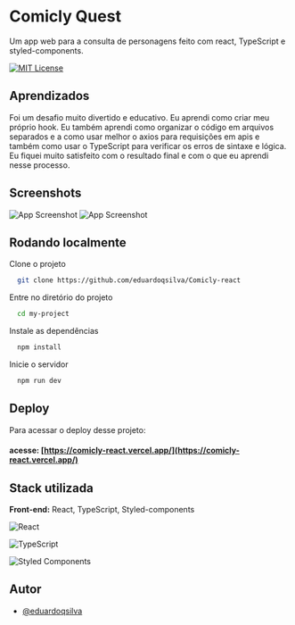 # Comicly Quest

Um app web para a consulta de personagens feito com react, TypeScript e styled-components.

[![MIT License](https://img.shields.io/badge/License-MIT-green.svg)](https://choosealicense.com/licenses/mit/)


## Aprendizados

Foi um desafio muito divertido e educativo. Eu aprendi como criar meu próprio hook. Eu também aprendi como organizar o código em arquivos separados e a como usar melhor o axios para requisições em apis e também como usar o TypeScript para verificar os erros de sintaxe e lógica. Eu fiquei muito satisfeito com o resultado final e com o que eu aprendi nesse processo.




## Screenshots

![App Screenshot](https://cdn.discordapp.com/attachments/1068986684215132230/1088254438482903160/image.png)
![App Screenshot](https://cdn.discordapp.com/attachments/1068986684215132230/1088254553469759599/image.png)





## Rodando localmente

Clone o projeto

```bash
  git clone https://github.com/eduardoqsilva/Comicly-react
```

Entre no diretório do projeto

```bash
  cd my-project
```

Instale as dependências

```bash
  npm install
```

Inicie o servidor

```bash
  npm run dev
```


## Deploy

Para acessar o deploy desse projeto:

#### acesse: [https://comicly-react.vercel.app/](https://comicly-react.vercel.app/)



## Stack utilizada

**Front-end:** React, TypeScript, Styled-components 

![React](https://img.shields.io/badge/react-%2320232a.svg?style=for-the-badge&logo=react&logoColor=%2361DAFB)

![TypeScript](https://img.shields.io/badge/typescript-%23007ACC.svg?style=for-the-badge&logo=typescript&logoColor=white)

![Styled Components](https://img.shields.io/badge/styled--components-DB7093?style=for-the-badge&logo=styled-components&logoColor=white)

## Autor

- [@eduardoqsilva](https://www.github.com/eduardoqsilva)
